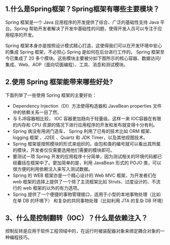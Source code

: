 ## 1.什么是Spring框架？Spring框架有哪些主要模块？

Spring 框架是一个 Java 应用程序的开发提供了综合、广泛的基础性支持 Java 平台。Spring 帮助开发者解决了开发中基础性的问题，使得开发人员可以专注于应用程序的开发。

Spring 框架本身亦是按照设计模式精心打造，这使得我们可以在开发环境中安心的集成 Spring 框架，不必担心 Spring 是如何在后台进行工作的。
Spring 框架至今已集成了 20 多个模块。这些模块主要被分如下图所示的核心容器、数据访问/集成、Web、AOP（面向切面编程）、工具、消息和测试模块。

## 2.使用 Spring 框架能带来哪些好处?

下面列举了一些使用 Spring 框架的主要好处：
* Dependency Injection（DI）方法使得构造器和 JavaBean properties 文件中的依赖关系一目了然。
* 与 EJB容器相比较， IOC 容器更加趋向于轻量级。这样一来 IOC容器在有限的内存和 CPU 资源的情况下进行应用程序的开发和发布就变得十分有利。
* Spring 病没有用闭门造车， Spring 利用了已有的技术比如 ORM 框架、logging 框架 、J2EE 、Quartz 和 JDK Timer，以及其他视图技术。
* Spring 框架是按照模块的形式来组织的。由包和类的编号就可以看出其所属的模块，开发者仅仅需要选用他们需要的模块即可。
* 要测试一项 Spring 开发的应用程序十分简单，因为测试相关的环境代码都已经囊括在框架中了。更加简单的是，利用 JavaBean 形式的 POJO 类，可以很方便的利用依赖注入来写入测试数据。
* Spring 的 WEB 框架亦是一个精心设计的 Web MVC 框架，为开发者们在 web 框架的选择上提供了一个除了主流框架比如 Struts、过度设计的、不流行的 web 框架的以外的有力选项。
* Spring 提供了一个便捷的事物管理接口，适用于小型的本地事物处理（比如在单 DB 的环境下） 和复杂的共同事物处理（比如利用 JTA 的复杂 DB 环境）

## 3、什么是控制翻转（IOC）？什么是依赖注入？
控制反转是应用于软件工程领域中的，在运行时被装配器对象来绑定耦合对象的一种编程技巧。